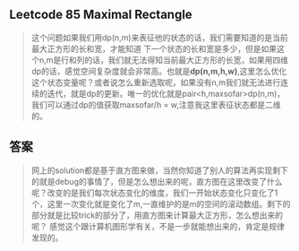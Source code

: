 ## Leetcode 85 Maximal Rectangle


> 这个问题如果我们用dp(n,m)来表征他的状态的话，我们需要知道的是当前最大正方形的长和宽，才能知道 下一个状态的长和宽是多少，但是如果这个n,m是行和列的话，我们就无法得知当前最大正方形的长宽，如果用四维dp的话，感觉空间复杂度就会非常高。也就是**dp(n,m,h,w)**,这里怎么优化这个状态变量呢？或者说怎么重新选取呢，如果没有n,m我们就无法进行连续的迭代，就是dp的更新。唯一的优化就是pair<h,maxsofar>dp(n,m)，我们可以通过dp的值获取maxsofar/h = w,注意我这里表征状态都是二维的。

## 答案

>网上的solution都是基于直方图来做，当然你知道了别人的算法再实现剩下的就是debug的事情了，但是怎么想出来的呢，直方图在这里改变了什么呢？改变的是我们每次状态变化的维度，我们一开始状态变化只变化了1个，这里一次变化就是变化了m,一直维护的是m的空间的滚动数组。剩下的部分就是比较trick的部分了，用直方图来计算最大正方形，怎么想出来的呢？ 感觉这个跟计算机图形学有关，不是一步就能想出来的，肯定是规律发现的。